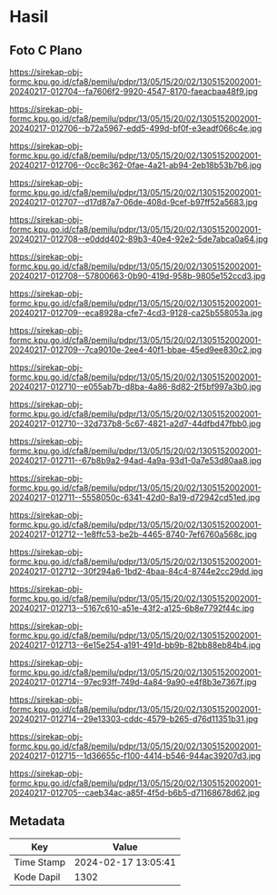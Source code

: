 # Hasil

## Foto C Plano

https://sirekap-obj-formc.kpu.go.id/cfa8/pemilu/pdpr/13/05/15/20/02/1305152002001-20240217-012704--fa7606f2-9920-4547-8170-faeacbaa48f9.jpg

https://sirekap-obj-formc.kpu.go.id/cfa8/pemilu/pdpr/13/05/15/20/02/1305152002001-20240217-012706--b72a5967-edd5-499d-bf0f-e3eadf066c4e.jpg

https://sirekap-obj-formc.kpu.go.id/cfa8/pemilu/pdpr/13/05/15/20/02/1305152002001-20240217-012706--0cc8c362-0fae-4a21-ab94-2eb18b53b7b6.jpg

https://sirekap-obj-formc.kpu.go.id/cfa8/pemilu/pdpr/13/05/15/20/02/1305152002001-20240217-012707--d17d87a7-06de-408d-9cef-b97ff52a5683.jpg

https://sirekap-obj-formc.kpu.go.id/cfa8/pemilu/pdpr/13/05/15/20/02/1305152002001-20240217-012708--e0ddd402-89b3-40e4-92e2-5de7abca0a64.jpg

https://sirekap-obj-formc.kpu.go.id/cfa8/pemilu/pdpr/13/05/15/20/02/1305152002001-20240217-012708--57800663-0b90-419d-958b-9805e152ccd3.jpg

https://sirekap-obj-formc.kpu.go.id/cfa8/pemilu/pdpr/13/05/15/20/02/1305152002001-20240217-012709--eca8928a-cfe7-4cd3-9128-ca25b558053a.jpg

https://sirekap-obj-formc.kpu.go.id/cfa8/pemilu/pdpr/13/05/15/20/02/1305152002001-20240217-012709--7ca9010e-2ee4-40f1-bbae-45ed9ee830c2.jpg

https://sirekap-obj-formc.kpu.go.id/cfa8/pemilu/pdpr/13/05/15/20/02/1305152002001-20240217-012710--e055ab7b-d8ba-4a86-8d82-2f5bf997a3b0.jpg

https://sirekap-obj-formc.kpu.go.id/cfa8/pemilu/pdpr/13/05/15/20/02/1305152002001-20240217-012710--32d737b8-5c67-4821-a2d7-44dfbd47fbb0.jpg

https://sirekap-obj-formc.kpu.go.id/cfa8/pemilu/pdpr/13/05/15/20/02/1305152002001-20240217-012711--67b8b9a2-94ad-4a9a-93d1-0a7e53d80aa8.jpg

https://sirekap-obj-formc.kpu.go.id/cfa8/pemilu/pdpr/13/05/15/20/02/1305152002001-20240217-012711--5558050c-6341-42d0-8a19-d72942cd51ed.jpg

https://sirekap-obj-formc.kpu.go.id/cfa8/pemilu/pdpr/13/05/15/20/02/1305152002001-20240217-012712--1e8ffc53-be2b-4465-8740-7ef6760a568c.jpg

https://sirekap-obj-formc.kpu.go.id/cfa8/pemilu/pdpr/13/05/15/20/02/1305152002001-20240217-012712--30f294a6-1bd2-4baa-84c4-8744e2cc29dd.jpg

https://sirekap-obj-formc.kpu.go.id/cfa8/pemilu/pdpr/13/05/15/20/02/1305152002001-20240217-012713--5167c610-a51e-43f2-a125-6b8e7792f44c.jpg

https://sirekap-obj-formc.kpu.go.id/cfa8/pemilu/pdpr/13/05/15/20/02/1305152002001-20240217-012713--6e15e254-a191-491d-bb9b-82bb88eb84b4.jpg

https://sirekap-obj-formc.kpu.go.id/cfa8/pemilu/pdpr/13/05/15/20/02/1305152002001-20240217-012714--97ec93ff-749d-4a84-9a90-e4f8b3e7367f.jpg

https://sirekap-obj-formc.kpu.go.id/cfa8/pemilu/pdpr/13/05/15/20/02/1305152002001-20240217-012714--29e13303-cddc-4579-b265-d76d11351b31.jpg

https://sirekap-obj-formc.kpu.go.id/cfa8/pemilu/pdpr/13/05/15/20/02/1305152002001-20240217-012715--1d36655c-f100-4414-b546-944ac39207d3.jpg

https://sirekap-obj-formc.kpu.go.id/cfa8/pemilu/pdpr/13/05/15/20/02/1305152002001-20240217-012705--caeb34ac-a85f-4f5d-b6b5-d71168678d62.jpg


## Metadata

| Key        | Value               |
| ---------- | ------------------- |
| Time Stamp | 2024-02-17 13:05:41 |
| Kode Dapil | 1302                |




